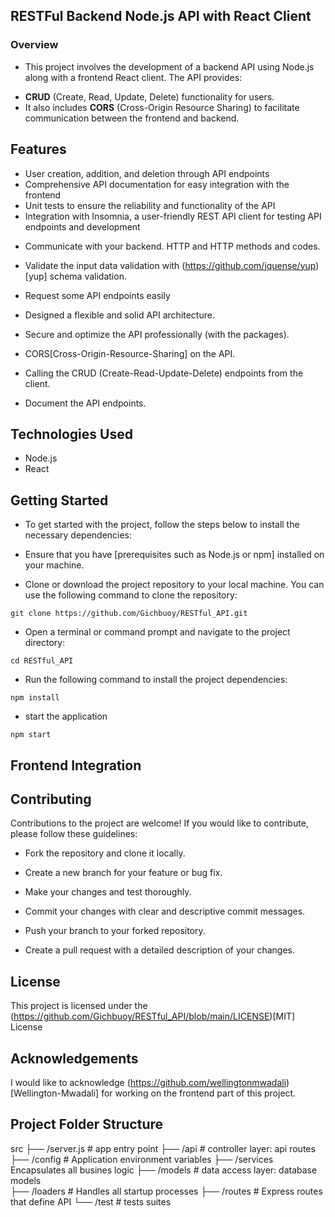 ## RESTFul Backend Node.js API with React Client

### Overview
- This project involves the development of a backend API using Node.js along with a frontend React client. The API provides: 
* **CRUD** (Create, Read, Update, Delete) functionality for users. 
* It also includes **CORS** (Cross-Origin Resource Sharing) to facilitate communication between the frontend and backend.


## Features
- User creation, addition, and deletion through API endpoints
- Comprehensive API documentation for easy integration with the frontend
- Unit tests to ensure the reliability and functionality of the API
- Integration with Insomnia, a user-friendly REST API client for testing API endpoints and development

* Communicate with your backend. HTTP and HTTP methods and codes.

* Validate the input data validation with (https://github.com/jquense/yup)[yup] schema validation.

* Request some API endpoints easily


* Designed a flexible and solid API architecture.

* Secure and optimize the API professionally (with the packages).

* CORS[Cross-Origin-Resource-Sharing] on the API. 


* Calling the CRUD (Create-Read-Update-Delete) endpoints from the client.

* Document the API endpoints.


## Technologies Used
* Node.js
* React


## Getting Started
- To get started with the project, follow the steps below to install the necessary dependencies:
- Ensure that you have [prerequisites such as Node.js or npm] installed on your machine.

- Clone or download the project repository to your local machine. You can use the following command to clone the repository:
```
git clone https://github.com/Gichbuoy/RESTful_API.git
```
- Open a terminal or command prompt and navigate to the project directory:
```
cd RESTful_API
```

- Run the following command to install the project dependencies:
```
npm install
```

- start the application
```
npm start
```

## Frontend Integration

## Contributing
Contributions to the project are welcome! If you would like to contribute, please follow these guidelines:

* Fork the repository and clone it locally.

* Create a new branch for your feature or bug fix.

* Make your changes and test thoroughly.

* Commit your changes with clear and descriptive commit messages.

* Push your branch to your forked repository.

* Create a pull request with a detailed description of your changes.

## License
This project is licensed under the (https://github.com/Gichbuoy/RESTful_API/blob/main/LICENSE)[MIT] License

## Acknowledgements
I would like to acknowledge (https://github.com/wellingtonmwadali)[Wellington-Mwadali] for working on the frontend part of this project.


## Project Folder Structure

 src
      ├── /server.js	# app entry point
      ├── /api			# controller layer: api routes
      ├── /config		# Application environment variables
      ├── /services		Encapsulates all busines logic
      ├── /models		# data access layer: database models	
      ├── /loaders		# Handles all startup processes
      ├── /routes		# Express routes that define API
      └── /test         # tests suites